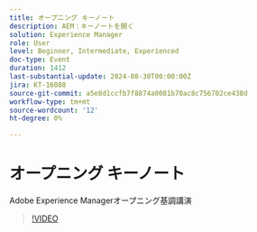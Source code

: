 ```yaml
---
title: オープニング キーノート
description: AEM：キーノートを開く
solution: Experience Manager
role: User
level: Beginner, Intermediate, Experienced
doc-type: Event
duration: 1412
last-substantial-update: 2024-08-30T00:00:00Z
jira: KT-16088
source-git-commit: a5e8d1ccfb7f8874a0081b70ac8c756702ce438d
workflow-type: tm+mt
source-wordcount: '12'
ht-degree: 0%

---
```



# オープニング キーノート

Adobe Experience Managerオープニング基調講演

>[!VIDEO](https://video.tv.adobe.com/v/3433161/?learn=on)

